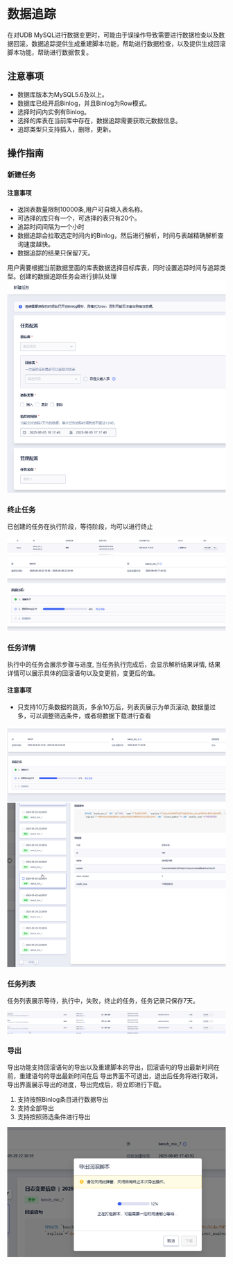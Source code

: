 # 数据追踪

在对UDB MySQL进行数据变更时，可能由于误操作导致需要进行数据检查以及数据回滚。数据追踪提供生成重建脚本功能，帮助进行数据检查，以及提供生成回滚脚本功能，帮助进行数据恢复。

## 注意事项

* 数据库版本为MySQL5.6及以上。
* 数据库已经开启Binlog，并且Binlog为Row模式。
* 选择时间内实例有Binlog。
* 选择的库表在当前库中存在，数据追踪需要获取元数据信息。
* 追踪类型只支持插入，删除，更新。

## 操作指南

### 新建任务

#### 注意事项

* 返回表数量限制10000条,用户可自填入表名称。
* 可选择的库只有一个，可选择的表只有20个。
* 追踪时间间隔为一个小时
* 数据追踪会拉取选定时间内的Binlog，然后进行解析，时间与表越精确解析查询速度越快。
* 数据追踪的结果只保留7天。

用户需要根据当前数据里面的库表数据选择目标库表，同时设置追踪时间与追踪类型。创建的数据追踪任务会进行排队处理
![image](/images/data_trace_create_task.png)

### 终止任务

已创建的任务在执行阶段，等待阶段，均可以进行终止

![image](/images/data_trace_list_stop.png)
![image](/images/data_trace_detail_stop.png)

### 任务详情

执行中的任务会展示步骤与进度, 当任务执行完成后，会显示解析结果详情, 结果详情可以展示具体的回滚语句以及变更前，变更后的值。

#### 注意事项

* 只支持10万条数据的跳页，多余10万后，列表页展示为单页滚动, 数据量过多，可以调整筛选条件，或者将数据下载进行查看

![image](/images/data_trace_detail.png)
![image](/images/data_trace_detail_entry.png)


### 任务列表

任务列表展示等待，执行中，失败，终止的任务，任务记录只保存7天。

![image](/images/data_trace_task_list.png)

### 导出

导出功能支持回滚语句的导出以及重建脚本的导出，回滚语句的导出最新时间在前，重建语句的导出最新时间在后
导出界面不可退出，退出后任务将进行取消，导出界面展示导出的进度，导出完成后，将立即进行下载。

1. 支持按照Binlog条目进行数据导出
2. 支持全部导出
3. 支持按照筛选条件进行导出

![image](/images/data_trace_download.png)

